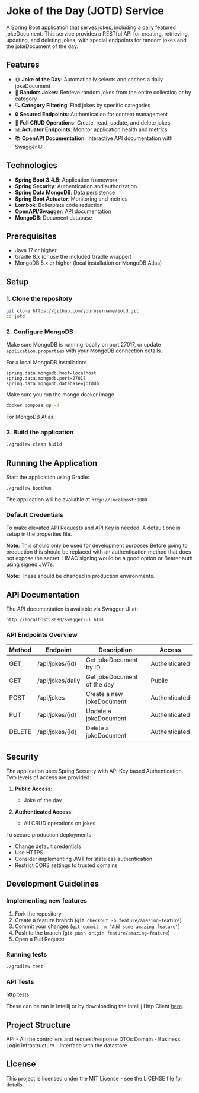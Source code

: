 # Joke of the Day (JOTD) Service

A Spring Boot application that serves jokes, including a daily featured jokeDocument. This service provides a RESTful API for creating, retrieving, updating, and deleting jokes, with special endpoints for random jokes and the jokeDocument of the day.

## Features

- 🌞 **Joke of the Day**: Automatically selects and caches a daily jokeDocument
- 🎲 **Random Jokes**: Retrieve random jokes from the entire collection or by category
- 🔍 **Category Filtering**: Find jokes by specific categories
- 🔒 **Secured Endpoints**: Authentication for content management
- 📝 **Full CRUD Operations**: Create, read, update, and delete jokes
- 📊 **Actuator Endpoints**: Monitor application health and metrics
- 📚 **OpenAPI Documentation**: Interactive API documentation with Swagger UI

## Technologies

- **Spring Boot 3.4.5**: Application framework
- **Spring Security**: Authentication and authorization
- **Spring Data MongoDB**: Data persistence
- **Spring Boot Actuator**: Monitoring and metrics
- **Lombok**: Boilerplate code reduction
- **OpenAPI/Swagger**: API documentation
- **MongoDB**: Document database

## Prerequisites

- Java 17 or higher
- Gradle 8.x (or use the included Gradle wrapper)
- MongoDB 5.x or higher (local installation or MongoDB Atlas)

## Setup

### 1. Clone the repository

```bash
git clone https://github.com/yourusername/jotd.git
cd jotd
```

### 2. Configure MongoDB

Make sure MongoDB is running locally on port 27017, or update `application.properties` with your MongoDB connection details.

For a local MongoDB installation:

```properties
spring.data.mongodb.host=localhost
spring.data.mongodb.port=27017
spring.data.mongodb.database=jotddb
```

Make sure you run the mongo docker image

```bash
docker compose up -d 
```

For MongoDB Atlas:

### 3. Build the application

```bash
./gradlew clean build
```

## Running the Application

Start the application using Gradle:

```bash
./gradlew bootRun
```

The application will be available at `http://localhost:8080`.

### Default Credentials

To make elevated API Requests and API Key is needed. A default one is setup in the properties file.

**Note**: This should only be used for development purposes
Before going to production this should be replaced with an authentication method that does not expose the secret.
HMAC signing would be a good option or Bearer auth using signed JWTs.

**Note**: These should be changed in production environments.

## API Documentation

The API documentation is available via Swagger UI at:

```
http://localhost:8080/swagger-ui.html
```

### API Endpoints Overview

| Method | Endpoint                       | Description                         | Access          |
|--------|--------------------------------|-------------------------------------|-----------------|
| GET    | /api/jokes/{id}                | Get jokeDocument by ID                      | Authenticated   |
| GET    | /api/jokes/daily               | Get jokeDocument of the day                 | Public          |
| POST   | /api/jokes                     | Create a new jokeDocument                   | Authenticated   |
| PUT    | /api/jokes/{id}                | Update a jokeDocument                       | Authenticated   |
| DELETE | /api/jokes/{id}                | Delete a jokeDocument                       | Authenticated   |

## Security

The application uses Spring Security with API Key based Authentication. Two levels of access are provided:

1. **Public Access**:
   - Joke of the day

2. **Authenticated Access**:
   - All CRUD operations on jokes

To secure production deployments:
- Change default credentials
- Use HTTPS
- Consider implementing JWT for stateless authentication
- Restrict CORS settings to trusted domains

## Development Guidelines

### Implementing new features

1. Fork the repository
2. Create a feature branch (`git checkout -b feature/amazing-feature`)
3. Commit your changes (`git commit -m 'Add some amazing feature'`)
4. Push to the branch (`git push origin feature/amazing-feature`)
5. Open a Pull Request

### Running tests

```bash
./gradlew test
```
### API Tests

[http tests](http/controller-tests.http)

These can be ran in Intellij or by downloading the Intellij Http Client [here](https://www.jetbrains.com/help/idea/http-client-cli.html).

## Project Structure

API - All the controllers and request/response DTOs
Domain - Business Logic
Infrastructure - Interface with the datastore

## License

This project is licensed under the MIT License - see the LICENSE file for details.

